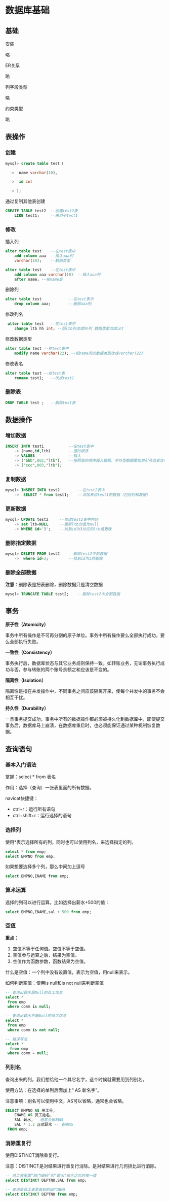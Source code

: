 # 数据库基础

## 基础

安装

略

ER关系

略

列字段类型

略

约束类型

略

## 表操作

### 创建

```sql
mysql> create table test（

  ->  name varchar(10),

  ->  id int

  -> );
```

通过复制其他表创建

```sql
CREATE TABLE test2 	--创建test2表
	LIKE test1;		--来自于test1
```

### 修改

插入列

```sql
alter table test 	--在test表中
	add column aaa	--插入aaa列
 	varchar(10);	--数据类型

alter table test 	--在test表中
	add column aaa varchar(10)	--插入aaa列
	after name; --在name后
```

删除列

```sql
alter table test 			--在test表中
	drop column aaa;		--删除aaa列
```

修改列名

```sql
 alter table test 	--在test表中
 	change ltb hh int; --把ltb列改成hh列 数据类型改成int
```

修改数据类型

```sql
alter table test --在test表中
	modify name varchar(22); --把name列的数据类型改成varchar(22)
```

修改表名

```sql
alter table test --在test表
	rename test1;	--改成test1
```

### 删除表

```sql
DROP TABLE test ;	--删除test表
```

## 数据操作

### 增加数据

```sql
INSERT INTO test1			--在test表中
    -> (name,id,ltb)		--值的顺序
    -> VALUES				--插入
    -> ("bbb",002,"ltb"),	--按照值的顺序插入数据，字符型数据要加单引号或者双引号
    -> ("ccc",003,"ltb");
```

### 复制数据

```sql
mysql> INSERT INTO test2		--在test2表中
    -> 	SELECT * from test1;	--添加来自test1的数据（包括列和数据）
```

### 更新数据

```sql
mysql> UPDATE test2		--修改test2表中内容
    -> set ltb=NULL		--更新ltb的值为null
    -> WHERE id='3';	--找到id为3对应的ltb值更改
```

### 删除指定数据

```sql
mysql> DELETE FROM test2	--删除test2中的数据
    -> 	where id=3;			--找到id为3的删除
```

### 删除全部数据

**注意**：删除表是把表删除，删除数据只是清空数据

```sql
mysql> TRUNCATE TABLE test2;	--删除test2中全部数据
```

## 事务

**原子性（Atomicity）**

事务中所有操作是不可再分割的原子单位。事务中所有操作要么全部执行成功，要么全部执行失败。



**一致性（Consistency）**

事务执行后，数据库状态与其它业务规则保持一致。如转账业务，无论事务执行成功与否，参与转账的两个账号余额之和应该是不变的。



**隔离性（Isolation）**

隔离性是指在并发操作中，不同事务之间应该隔离开来，使每个并发中的事务不会相互干扰。



**持久性（Durability）**

一旦事务提交成功，事务中所有的数据操作都必须被持久化到数据库中，即使提交事务后，数据库马上崩溃，在数据库重启时，也必须能保证通过某种机制恢复数据。

## 查询语句

### 基本入门语法

掌握：select * from 表名

作用：选择（查询）一张表里面的所有数据。

navicat快捷键：

- ctrl+r：运行所有语句
- ctrl+shift+r：运行选择的语句

### 选择列

使用*表示选择所有的列，同时也可以使用列名，来选择指定的列。

```sql
select * from emp;
select EMPNO from emp;
```

如果想要选择多个列，那么中间加上逗号

```SQL
select EMPNO,ENAME from emp;
```

### 算术运算

选择的列可以进行运算。比如选择出薪水+500的值：

```SQL
select EMPNO,ENAME,sal + 500 from emp;
```

### 空值

**重点：**

1. 空值不等于任何值。空值不等于空值。
2. 空值参与运算之后，结果为空值。
3. 空值作为函数参数，函数结果为空值。

什么是空值：一个列中没有设置值，表示为空值，用null来表示。

如何判断空值：使用is null和is not null来判断空值

```sql
-- 查询出薪水是Null的员工信息
select * 
 from emp 
 where comm is null;

-- 查询出薪水不是Null的员工信息
select * 
 from emp 
 where comm is not null;

-- 错误写法
select * 
  from emp
 where comm = null;
```

### 列别名

查询出来的列，我们想给他一个其它名字，这个时候就需要用到列别名。

使用方法：在选择的单列后面加上“ AS 新名字”。

注意事项：别名可以使用中文，AS可以省略，通常也会省略。

```SQL
SELECT EMPNO AS 用工号,
	ENAME AS 员工姓名,
	SAL 薪水,-- 通常会省略AS
	SAL * 1.2 正式薪水 -- 省略AS
 FROM emp;
```

### 消除重复行

使用DISTINCT消除重复行。

注意：DISTINCT是对结果进行重复行消除。是对结果进行几何排比进行消除。

```SQL
-- 员工表里面“部门编码”和“薪水”组合之后的唯一值
select DISTINCT DEPTNO,SAL from emp;

-- 查询处员工表里面有的部门编码
select DISTINCT DEPTNO from emp;
```

